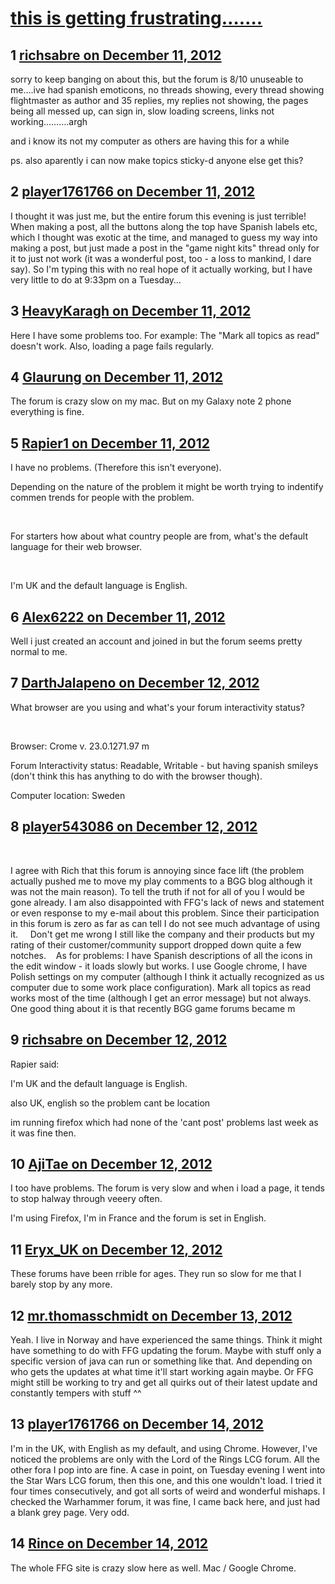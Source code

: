 # [this is getting frustrating…….](https://community.fantasyflightgames.com/topic/75445-this-is-getting-frustrating%E2%80%A6%E2%80%A6/)

## 1 [richsabre on December 11, 2012](https://community.fantasyflightgames.com/topic/75445-this-is-getting-frustrating%E2%80%A6%E2%80%A6/?do=findComment&comment=732851)

sorry to keep banging on about this, but the forum is 8/10 unuseable to me….ive had spanish emoticons, no threads showing, every thread showing flightmaster as author and 35 replies, my replies not showing, the pages being all messed up, can sign in, slow loading screens, links not working……….argh

and i know its not my computer as others are having this for a while

ps. also aparently i can now make topics sticky-d anyone else get this?

## 2 [player1761766 on December 11, 2012](https://community.fantasyflightgames.com/topic/75445-this-is-getting-frustrating%E2%80%A6%E2%80%A6/?do=findComment&comment=732853)

I thought it was just me, but the entire forum this evening is just terrible! When making a post, all the buttons along the top have Spanish labels etc, which I thought was exotic at the time, and managed to guess my way into making a post, but just made a post in the "game night kits" thread only for it to just not work (it was a wonderful post, too - a loss to mankind, I dare say). So I'm typing this with no real hope of it actually working, but I have very little to do at 9:33pm on a Tuesday…

## 3 [HeavyKaragh on December 11, 2012](https://community.fantasyflightgames.com/topic/75445-this-is-getting-frustrating%E2%80%A6%E2%80%A6/?do=findComment&comment=732859)

Here I have some problems too. For example: The "Mark all topics as read" doesn't work. Also, loading a page fails regularly.

## 4 [Glaurung on December 11, 2012](https://community.fantasyflightgames.com/topic/75445-this-is-getting-frustrating%E2%80%A6%E2%80%A6/?do=findComment&comment=732874)

The forum is crazy slow on my mac. But on my Galaxy note 2 phone everything is fine.

## 5 [Rapier1 on December 11, 2012](https://community.fantasyflightgames.com/topic/75445-this-is-getting-frustrating%E2%80%A6%E2%80%A6/?do=findComment&comment=732947)

I have no problems. (Therefore this isn't everyone).

Depending on the nature of the problem it might be worth trying to indentify commen trends for people with the problem.

 

For starters how about what country people are from, what's the default language for their web browser.

 

I'm UK and the default language is English.

## 6 [Alex6222 on December 11, 2012](https://community.fantasyflightgames.com/topic/75445-this-is-getting-frustrating%E2%80%A6%E2%80%A6/?do=findComment&comment=732959)

Well i just created an account and joined in but the forum seems pretty normal to me.

## 7 [DarthJalapeno on December 12, 2012](https://community.fantasyflightgames.com/topic/75445-this-is-getting-frustrating%E2%80%A6%E2%80%A6/?do=findComment&comment=733064)

What browser are you using and what's your forum interactivity status?

 

Browser: Crome v. 23.0.1271.97 m

Forum Interactivity status: Readable, Writable - but having spanish smileys (don't think this has anything to do with the browser though).

Computer location: Sweden
 

## 8 [player543086 on December 12, 2012](https://community.fantasyflightgames.com/topic/75445-this-is-getting-frustrating%E2%80%A6%E2%80%A6/?do=findComment&comment=733114)

 

I agree with Rich that this forum is annoying since face lift (the problem actually pushed me to move my play comments to a BGG blog although it was not the main reason). To tell the truth if not for all of you I would be gone already. I am also disappointed with FFG's lack of news and statement or even response to my e-mail about this problem. Since their participation in this forum is zero as far as can tell I do not see much advantage of using it.  
 
Don't get me wrong I still like the company and their products but my rating of their customer/community support dropped down quite a few notches. 
 
As for problems:
I have Spanish descriptions of all the icons in the edit window - it loads slowly but works. I use Google chrome, I have Polish settings on my computer (although I think it actually recognized as us computer due to some work place configuration). Mark all topics as read works most of the time (although I get an error message) but not always. 
 
One good thing about it is that recently BGG game forums became m

## 9 [richsabre on December 12, 2012](https://community.fantasyflightgames.com/topic/75445-this-is-getting-frustrating%E2%80%A6%E2%80%A6/?do=findComment&comment=733117)

Rapier said:

I'm UK and the default language is English.



also UK, english so the problem cant be location

im running firefox which had none of the 'cant post' problems last week as it was fine then.

## 10 [AjiTae on December 12, 2012](https://community.fantasyflightgames.com/topic/75445-this-is-getting-frustrating%E2%80%A6%E2%80%A6/?do=findComment&comment=733182)

I too have problems. The forum is very slow and when i load a page, it tends to stop halway through veeery often.

I'm using Firefox, I'm in France and the forum is set in English.

## 11 [Eryx_UK on December 12, 2012](https://community.fantasyflightgames.com/topic/75445-this-is-getting-frustrating%E2%80%A6%E2%80%A6/?do=findComment&comment=733223)

These forums have been rrible for ages. They run so slow for me that I barely stop by any more.

## 12 [mr.thomasschmidt on December 13, 2012](https://community.fantasyflightgames.com/topic/75445-this-is-getting-frustrating%E2%80%A6%E2%80%A6/?do=findComment&comment=733448)

Yeah. I live in Norway and have experienced the same things. Think it might have something to do with FFG updating the forum. Maybe with stuff only a specific version of java can run or something like that. And depending on who gets the updates at what time it'll start working again maybe. Or FFG might still be working to try and get all quirks out of their latest update and constantly tempers with stuff ^^

## 13 [player1761766 on December 14, 2012](https://community.fantasyflightgames.com/topic/75445-this-is-getting-frustrating%E2%80%A6%E2%80%A6/?do=findComment&comment=733961)

I'm in the UK, with English as my default, and using Chrome. However, I've noticed the problems are only with the Lord of the Rings LCG forum. All the other fora I pop into are fine. A case in point, on Tuesday evening I went into the Star Wars LCG forum, then this one, and this one wouldn't load. I tried it four times consecutively, and got all sorts of weird and wonderful mishaps. I checked the Warhammer forum, it was fine, I came back here, and just had a blank grey page. Very odd.

## 14 [Rince on December 14, 2012](https://community.fantasyflightgames.com/topic/75445-this-is-getting-frustrating%E2%80%A6%E2%80%A6/?do=findComment&comment=734061)

The whole FFG site is crazy slow here as well. Mac / Google Chrome.

